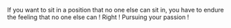 If you want to sit in a position that no one else can sit in, 
you have to endure the feeling that no one else can ! 
Right ! 
Pursuing your passion !
